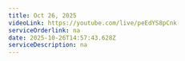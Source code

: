 ```yaml
---
title: Oct 26, 2025
videoLink: https://youtube.com/live/peEdYS8pCnk
serviceOrderlink: na
date: 2025-10-26T14:57:43.628Z
serviceDescription: n﻿a
---
```

